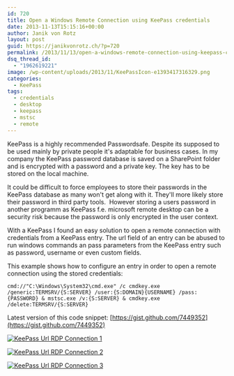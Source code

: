 ```yaml
---
id: 720
title: Open a Windows Remote Connection using KeePass credentials
date: 2013-11-13T15:15:16+00:00
author: Janik von Rotz
layout: post
guid: https://janikvonrotz.ch/?p=720
permalink: /2013/11/13/open-a-windows-remote-connection-using-keepass-credentials/
dsq_thread_id:
  - "1962619221"
image: /wp-content/uploads/2013/11/KeePassIcon-e1393417316329.png
categories:
  - KeePass
tags:
  - credentials
  - desktop
  - keepass
  - mstsc
  - remote
---
```

KeePass is a highly recommended Passwordsafe. Despite its supposed to be used mainly by private people it's adaptable for business cases. In my company the KeePass password database is saved on a SharePoint folder and is encrypted with a password and a private key. The key has to be stored on the local machine.

It could be difficult to force employees to store their passwords in the KeePass database as many won't get along with it. They'll more likely store their password in third party tools. 
However storing a users password in another programm as KeePass f.e. microsoft remote desktop can be a security risk because the password is only encrypted in the user context.
<!--more-->
With a KeePass I found an easy solution to open a remote connection with credentials from a KeePass entry. The url field of an entry can be abused to run windows commands an pass parameters from  the KeePass entry such as password, username or even custom fields.

This example shows how to configure an entry in order to open a remote connection using the stored credentials:

```
cmd://"C:\Windows\System32\cmd.exe" /c cmdkey.exe /generic:TERMSRV/{S:SERVER} /user:{S:DOMAIN}{USERNAME} /pass:{PASSWORD} & mstsc.exe /v:{S:SERVER} & cmdkey.exe /delete:TERMSRV/{S:SERVER}
```

Latest version of this code snippet: [https://gist.github.com/7449352](https://gist.github.com/7449352)

[![KeePass Url RDP Connection 1](/wp-content/uploads/2013/11/KeePass-Url-RDP-Connection-1.png)](/wp-content/uploads/2013/11/KeePass-Url-RDP-Connection-1.png)

[![KeePass Url RDP Connection 2](/wp-content/uploads/2013/11/KeePass-Url-RDP-Connection-2.png)](/wp-content/uploads/2013/11/KeePass-Url-RDP-Connection-2.png)

[![KeePass Url RDP Connection 3](/wp-content/uploads/2013/11/KeePass-Url-RDP-Connection-3.png)](/wp-content/uploads/2013/11/KeePass-Url-RDP-Connection-3.png)